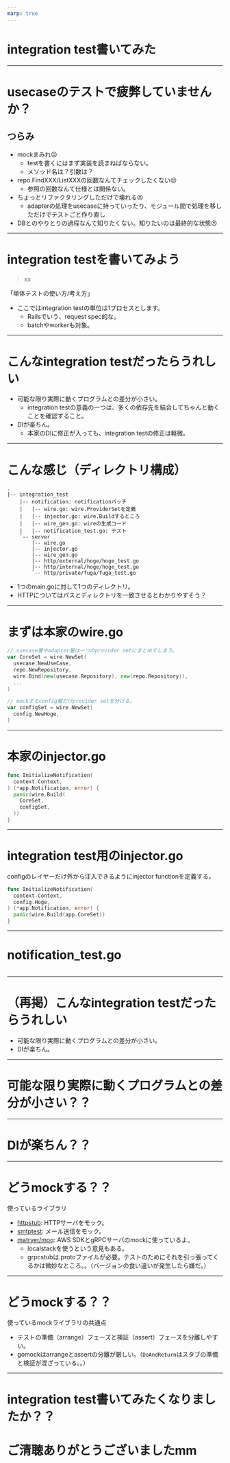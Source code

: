 ```yaml
---
marp: true
---
```


# integration test書いてみた

---

# usecaseのテストで疲弊していませんか？

## つらみ

- mockまみれ😣
  - testを書くにはまず実装を読まねばならない。
  - メソッド名は？引数は？
- repo.FindXXX/ListXXXの回数なんてチェックしたくない😣
  - 参照の回数なんて仕様とは関係ない。
- ちょっとリファクタリングしただけで壊れる😣
  - adapterの処理をusecaseに持っていったり、モジュール間で処理を移しただけでテストごと作り直し
- DBとのやりとりの過程なんて知りたくない。知りたいのは最終的な状態😣

---

# integration testを書いてみよう

> xx

「単体テストの使い方/考え方」

- ここではintegration testの単位は1プロセスとします。
  - Railsでいう、request spec的な。
  - batchやworkerも対象。

---

# こんなintegration testだったらうれしい

- 可能な限り実際に動くプログラムとの差分が小さい。
  - integration testの意義の一つは、多くの依存先を結合してちゃんと動くことを確認すること。
- DIが楽ちん。
  - 本家のDIに修正が入っても、integration testの修正は軽微。

---

# こんな感じ（ディレクトリ構成）

```
.
|-- integration_test
    |-- notification: notificationバッチ
    |   |-- wire.go: wire.ProviderSetを定義
    |   |-- injector.go: wire.Buildするところ
    |   |-- wire_gen.go: wireの生成コード
    |   |-- notification_test.go: テスト
    `-- server
        |-- wire.go
        |-- injector.go
        |-- wire_gen.go
        |-- http/external/hoge/hoge_test.go
        |-- http/internal/hoge/hoge_test.go
        `-- http/private/fuga/fuga_test.go
```

- 1つのmain.goに対して1つのディレクトリ。
- HTTPについてはパスとディレクトリを一致させるとわかりやすそう？

---

# まずは本家のwire.go

```go
// usecase層やadapter層は一つのprovider setにまとめてしまう。
var CoreSet = wire.NewSet(
  usecase.NewUseCase,
  repo.NewRepository,
  wire.Bind(new(usecase.Repository), new(repo.Repository)),
  ...
)

// mockするconfig層だけprovider setを分ける。
var configSet = wire.NewSet(
  config.NewHoge,
)
```

---

# 本家のinjector.go

```go
func InitializeNotification(
  context.Context,
) (*app.Notification, error) {
  panic(wire.Build(
    CoreSet,
    configSet,
  ))
}
```

---

# integration test用のinjector.go

configのレイヤーだけ外から注入できるようにinjector functionを定義する。

```go
func InitializeNotification(
  context.Context,
  config.Hoge,
) (*app.Notification, error) {
  panic(wire.Build(app.CoreSet))
}
```

---

# notification_test.go

```go
```

---

# （再掲）こんなintegration testだったらうれしい

- 可能な限り実際に動くプログラムとの差分が小さい。
- DIが楽ちん。

---

# 可能な限り実際に動くプログラムとの差分が小さい？？

---

# DIが楽ちん？？

---

# どうmockする？？

使っているライブラリ

- [httpstub](https://github.com/k1LoW/httpstub): HTTPサーバをモック。
- [smtptest](https://github.com/k1LoW/smtptest): メール送信をモック。
- [matryer/moq](https://github.com/matryer/moq): AWS SDKとgRPCサーバのmockに使っているよ。
  - localstackを使うという意見もある。
  - grpcstubは.protoファイルが必要。テストのためにそれを引っ張ってくるかは微妙なところ。。（バージョンの食い違いが発生したら嫌だ。）

---

# どうmockする？？

使っているmockライブラリの共通点

- テストの準備（arrange）フェーズと検証（assert）フェースを分離しやすい。
- gomockはarrangeとassertの分離が厳しい。（`DoAndReturn`はスタブの準備と検証が混ざっている。。）

---

# integration test書いてみたくなりましたか？？
# ご清聴ありがとうございましたmm
